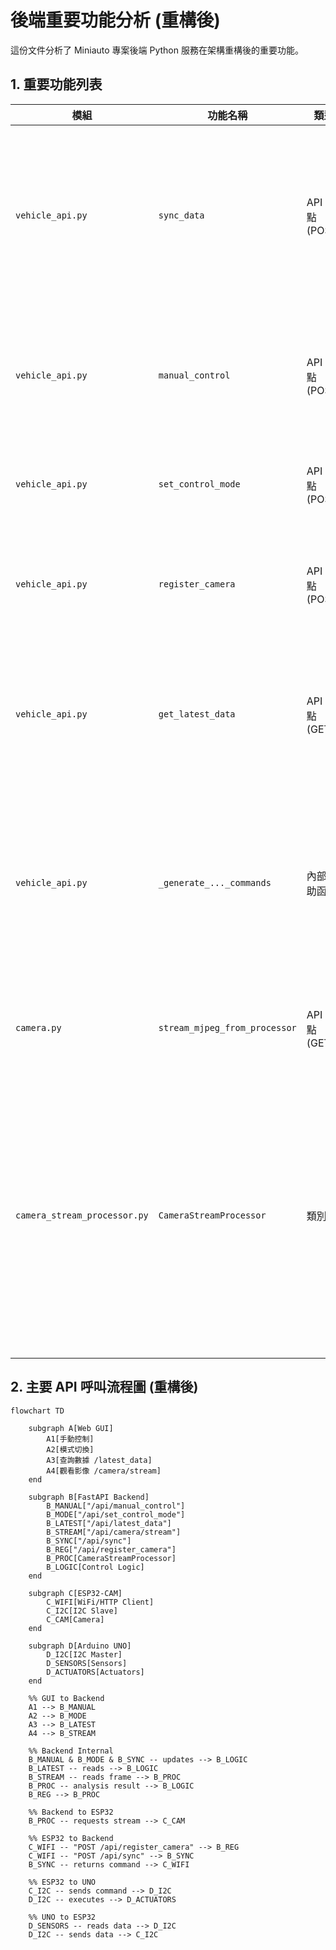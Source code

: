 # 後端重要功能分析 (重構後)

這份文件分析了 Miniauto 專案後端 Python 服務在架構重構後的重要功能。

## 1. 重要功能列表

| 模組 | 功能名稱 | 類型 | 描述 |
|---|---|---|---|
| `vehicle_api.py` | `sync_data` | API 端點 (POST) | 接收 **ESP32** 的車輛狀態數據 (從 UNO 透過 I2C 傳來)，並根據控制模式回傳指令。 |
| `vehicle_api.py` | `manual_control` | API 端點 (POST) | 接收 **GUI** 的手動控制指令，並更新後端儲存的參數。 |
| `vehicle_api.py` | `set_control_mode` | API 端點 (POST) | 接收 **GUI** 的控制模式切換請求。 |
| `vehicle_api.py` | `register_camera` | API 端點 (POST) | 接收 **ESP32** 的 IP 地址註冊請求，並啟動影像處理器。 |
| `vehicle_api.py` | `get_latest_data` | API 端點 (GET) | 提供 **GUI** 查詢最新的車輛數據、指令、IP、模式及分析結果。 |
| `vehicle_api.py` | `_generate_..._commands` | 內部輔助函數 | 根據控制模式（手動、避障、自主）和感測器數據（視覺、超音波）生成指令。 |
| `camera.py` | `stream_mjpeg_from_processor` | API 端點 (GET) | 向 **GUI** 提供經處理的 MJPEG 影像串流。 |
| `camera_stream_processor.py` | `CameraStreamProcessor` | 類別 | 核心服務，在背景執行緒中：1. 從 ESP32 拉取影像串流。 2. 使用 OpenCV 進行分析。 3. 將結果儲存起來供其他 API 使用。 |

## 2. 主要 API 呼叫流程圖 (重構後)

```mermaid
flowchart TD

    subgraph A[Web GUI]
        A1[手動控制]
        A2[模式切換]
        A3[查詢數據 /latest_data]
        A4[觀看影像 /camera/stream]
    end

    subgraph B[FastAPI Backend]
        B_MANUAL["/api/manual_control"]
        B_MODE["/api/set_control_mode"]
        B_LATEST["/api/latest_data"]
        B_STREAM["/api/camera/stream"]
        B_SYNC["/api/sync"]
        B_REG["/api/register_camera"]
        B_PROC[CameraStreamProcessor]
        B_LOGIC[Control Logic]
    end

    subgraph C[ESP32-CAM]
        C_WIFI[WiFi/HTTP Client]
        C_I2C[I2C Slave]
        C_CAM[Camera]
    end

    subgraph D[Arduino UNO]
        D_I2C[I2C Master]
        D_SENSORS[Sensors]
        D_ACTUATORS[Actuators]
    end

    %% GUI to Backend
    A1 --> B_MANUAL
    A2 --> B_MODE
    A3 --> B_LATEST
    A4 --> B_STREAM

    %% Backend Internal
    B_MANUAL & B_MODE & B_SYNC -- updates --> B_LOGIC
    B_LATEST -- reads --> B_LOGIC
    B_STREAM -- reads frame --> B_PROC
    B_PROC -- analysis result --> B_LOGIC
    B_REG --> B_PROC

    %% Backend to ESP32
    B_PROC -- requests stream --> C_CAM

    %% ESP32 to Backend
    C_WIFI -- "POST /api/register_camera" --> B_REG
    C_WIFI -- "POST /api/sync" --> B_SYNC
    B_SYNC -- returns command --> C_WIFI

    %% ESP32 to UNO
    C_I2C -- sends command --> D_I2C
    D_I2C -- executes --> D_ACTUATORS

    %% UNO to ESP32
    D_SENSORS -- reads data --> D_I2C
    D_I2C -- sends data --> C_I2C

```